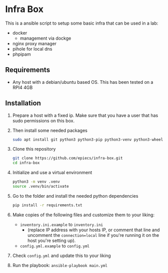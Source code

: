 # Infra Box

This is a ansible script to setup some basic infra that can be used in a lab:

- docker
    - management via dockge
- nginx proxy manager
- pihole for local dns
- phpipam

## Requirements

- Any host with a debian/ubuntu based OS. This has been tested on a RPI4 4GB

## Installation

1. Prepare a host with a fixed ip. Make sure that you have a user that has sudo permissions on this box.

2. Then install some needed packages

    ```bash
    sudo apt install git python3 python3-pip python3-venv python3-wheel python3-setuptools sshpass -y
    ```

3. Clone this repository

    ```bash
    git clone https://github.com/epiecs/infra-box.git
    cd infra-box
    ```

4. Initialize and use a virtual environment
    
    ```bash
    python3 -m venv .venv
    source .venv/bin/activate
    ```

5. Go to the folder and install the needed python dependencies

    ```bash
    pip install -r requirements.txt
    ```

6. Make copies of the following files and customize them to your    liking:
    - `inventory.ini.example` to `inventory.ini` 
        - (replace IP address with your hosts IP, or comment that line and uncomment the `connection=local` line if you're running it on the host you're setting up).
    - `config.yml.example` to `config.yml`

7. Check `config.yml` and update this to your liking

8. Run the playbook: `ansible-playbook main.yml`